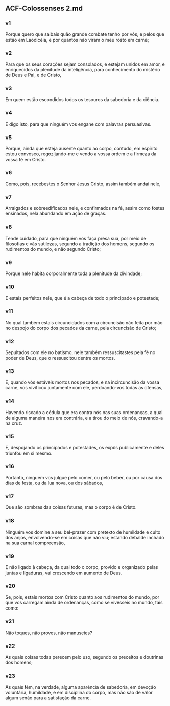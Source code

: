 ## ACF-Colossenses 2.md
### v1
 Porque quero que saibais quão grande combate tenho por vós, e pelos que estão em Laodicéia, e por quantos não viram o meu rosto em carne;
### v2
 Para que os seus corações sejam consolados, e estejam unidos em amor, e enriquecidos da plenitude da inteligência, para conhecimento do mistério de Deus e Pai, e de Cristo,
### v3
 Em quem estão escondidos todos os tesouros da sabedoria e da ciência.
### v4
 E digo isto, para que ninguém vos engane com palavras persuasivas.
### v5
 Porque, ainda que esteja ausente quanto ao corpo, contudo, em espírito estou convosco, regozijando-me e vendo a vossa ordem e a firmeza da vossa fé em Cristo.
### v6
 Como, pois, recebestes o Senhor Jesus Cristo, assim também andai nele,
### v7
 Arraigados e sobreedificados nele, e confirmados na fé, assim como fostes ensinados, nela abundando em ação de graças.
### v8
 Tende cuidado, para que ninguém vos faça presa sua, por meio de filosofias e vãs sutilezas, segundo a tradição dos homens, segundo os rudimentos do mundo, e não segundo Cristo;
### v9
 Porque nele habita corporalmente toda a plenitude da divindade;
### v10
 E estais perfeitos nele, que é a cabeça de todo o principado e potestade;
### v11
 No qual também estais circuncidados com a circuncisão não feita por mão no despojo do corpo dos pecados da carne, pela circuncisão de Cristo;
### v12
 Sepultados com ele no batismo, nele também ressuscitastes pela fé no poder de Deus, que o ressuscitou dentre os mortos.
### v13
 E, quando vós estáveis mortos nos pecados, e na incircuncisão da vossa carne, vos vivificou juntamente com ele, perdoando-vos todas as ofensas,
### v14
 Havendo riscado a cédula que era contra nós nas suas ordenanças, a qual de alguma maneira nos era contrária, e a tirou do meio de nós, cravando-a na cruz.
### v15
 E, despojando os principados e potestades, os expôs publicamente e deles triunfou em si mesmo.
### v16
 Portanto, ninguém vos julgue pelo comer, ou pelo beber, ou por causa dos dias de festa, ou da lua nova, ou dos sábados,
### v17
 Que são sombras das coisas futuras, mas o corpo é de Cristo.
### v18
 Ninguém vos domine a seu bel-prazer com pretexto de humildade e culto dos anjos, envolvendo-se em coisas que não viu; estando debalde inchado na sua carnal compreensão,
### v19
 E não ligado à cabeça, da qual todo o corpo, provido e organizado pelas juntas e ligaduras, vai crescendo em aumento de Deus.
### v20
 Se, pois, estais mortos com Cristo quanto aos rudimentos do mundo, por que vos carregam ainda de ordenanças, como se vivêsseis no mundo, tais como:
### v21
 Não toques, não proves, não manuseies?
### v22
 As quais coisas todas perecem pelo uso, segundo os preceitos e doutrinas dos homens;
### v23
 As quais têm, na verdade, alguma aparência de sabedoria, em devoção voluntária, humildade, e em disciplina do corpo, mas não são de valor algum senão para a satisfação da carne.
